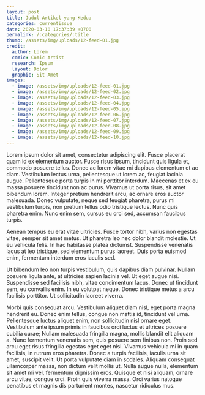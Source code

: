 ```yaml
---
layout: post
title: Judul Artikel yang Kedua
categories: currentissue
date: 2020-03-10 17:37:39 +0700
permalink: /:categories/:title
thumb: /assets/img/uploads/12-feed-01.jpg
credit:
  author: Lorem
  comic: Comic Artist
  research: Ipsum
  layout: Dolor
  graphic: Sit Amet
images:
  - image: /assets/img/uploads/12-feed-01.jpg
  - image: /assets/img/uploads/12-feed-02.jpg
  - image: /assets/img/uploads/12-feed-03.jpg
  - image: /assets/img/uploads/12-feed-04.jpg
  - image: /assets/img/uploads/12-feed-05.jpg
  - image: /assets/img/uploads/12-feed-06.jpg
  - image: /assets/img/uploads/12-feed-07.jpg
  - image: /assets/img/uploads/12-feed-08.jpg
  - image: /assets/img/uploads/12-feed-09.jpg
  - image: /assets/img/uploads/12-feed-10.jpg
---
```

Lorem ipsum dolor sit amet, consectetur adipiscing elit. Fusce placerat quam id ex elementum auctor. Fusce risus ipsum, tincidunt quis ligula et, commodo posuere tellus. Donec ac lorem vitae mi dapibus elementum et ac diam. Vestibulum lectus urna, pellentesque ut lorem ac, feugiat lacinia augue. Pellentesque porta turpis in mi porttitor interdum. Maecenas et ex eu massa posuere tincidunt non ac purus. Vivamus ut porta risus, sit amet bibendum lorem. Integer pretium hendrerit arcu, ac ornare eros auctor malesuada. Donec vulputate, neque sed feugiat pharetra, purus mi vestibulum turpis, non pretium tellus odio tristique lectus. Nunc quis pharetra enim. Nunc enim sem, cursus eu orci sed, accumsan faucibus turpis.

Aenean tempus eu erat vitae ultricies. Fusce tortor nibh, varius non egestas vitae, semper sit amet metus. Ut pharetra leo nec dolor blandit molestie. Ut eu vehicula felis. In hac habitasse platea dictumst. Suspendisse venenatis lacus at leo tristique, sed elementum purus laoreet. Duis porta euismod enim, fermentum interdum eros iaculis sed.

Ut bibendum leo non turpis vestibulum, quis dapibus diam pulvinar. Nullam posuere ligula ante, at ultricies sapien lacinia vel. Ut eget augue nisi. Suspendisse sed facilisis nibh, vitae condimentum lacus. Donec ut tincidunt sem, eu convallis enim. In eu volutpat neque. Donec tristique metus a arcu facilisis porttitor. Ut sollicitudin laoreet viverra.

Morbi quis consequat arcu. Vestibulum aliquet diam nisl, eget porta magna hendrerit eu. Donec enim tellus, congue non mattis id, tincidunt vel urna. Pellentesque luctus aliquet enim, non sollicitudin nisl ornare eget. Vestibulum ante ipsum primis in faucibus orci luctus et ultrices posuere cubilia curae; Nullam malesuada fringilla magna, mollis blandit elit aliquam a. Nunc fermentum venenatis sem, quis posuere sem finibus non. Proin sed arcu eget risus fringilla egestas eget eget nisl. Vivamus vehicula mi in quam facilisis, in rutrum eros pharetra. Donec a turpis facilisis, iaculis urna sit amet, suscipit velit. Ut porta vulputate diam in sodales. Aliquam consequat ullamcorper massa, non dictum velit mollis ut. Nulla augue nulla, elementum sit amet mi vel, fermentum dignissim eros. Quisque et nisi aliquam, ornare arcu vitae, congue orci. Proin quis viverra massa. Orci varius natoque penatibus et magnis dis parturient montes, nascetur ridiculus mus.